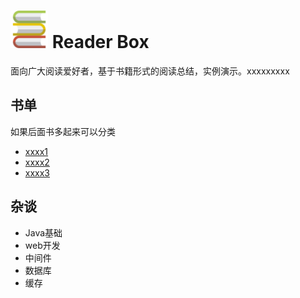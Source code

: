 # <img src="./conf/book.png" width="60" height="60">   Reader Box
面向广大阅读爱好者，基于书籍形式的阅读总结，实例演示。xxxxxxxxx

## 书单

如果后面书多起来可以分类

- [xxxx1](https://github.com/chudingkun/readerBox/blob/master/books/xxxx1/READMEXXX1.md)
- [xxxx2](https://github.com/chudingkun/readerBox/blob/master/books/xxxx2/READMEXXX2.md)
- [xxxx3](https://github.com/chudingkun/readerBox/blob/master/books/xxxx3/READMEXXX3.md)

## 杂谈

- Java基础
- web开发
- 中间件
- 数据库
- 缓存